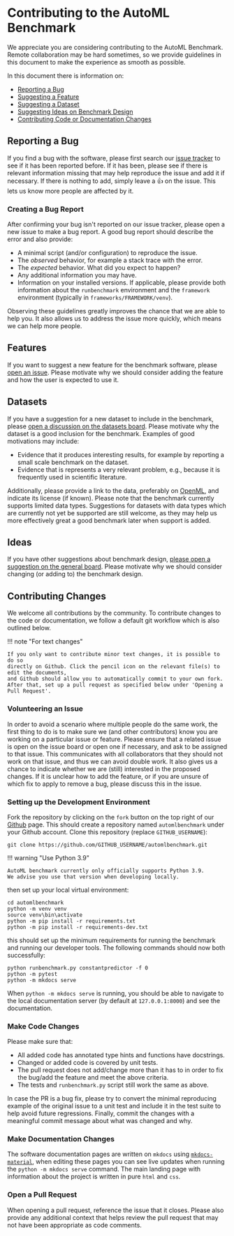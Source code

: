 # Contributing to the AutoML Benchmark
We appreciate you are considering contributing to the AutoML Benchmark.
Remote collaboration may be hard sometimes, so we provide guidelines in this document
to make the experience as smooth as possible.

In this document there is information on:

 - [Reporting a Bug](#reporting-a-bug)
 - [Suggesting a Feature](#features)
 - [Suggesting a Dataset](#datasets)
 - [Suggesting Ideas on Benchmark Design](#ideas)
 - [Contributing Code or Documentation Changes](#contributing-changes)

## Reporting a Bug
If you find a bug with the software, please first search our [issue tracker](https://github.com/openml/automlbenchmark/issues) to see if it has been reported before.
If it has been, please see if there is relevant information missing that may help reproduce the issue and add it if necessary.
If there is nothing to add, simply leave a 👍 on the issue. This lets us know more people are affected by it.

### Creating a Bug Report
After confirming your bug isn't reported on our issue tracker, please open a new issue to make a bug report.
A good bug report should describe the error and also provide:

 * A minimal script (and/or configuration) to reproduce the issue.
 * The _observed_ behavior, for example a stack trace with the error.
 * The _expected_ behavior. What did you expect to happen?
 * Any additional information you may have.
 * Information on your installed versions. If applicable, please provide both information about the `runbenchmark` environment and the `framework` environment (typically in `frameworks/FRAMEWORK/venv`).

Observing these guidelines greatly improves the chance that we are able to help you.
It also allows us to address the issue more quickly, which means we can help more people.

## Features
If you want to suggest a new feature for the benchmark software, please [open an issue](https://github.com/openml/automlbenchmark/issues/new).
Please motivate why we should consider adding the feature and how the user is expected to use it.

## Datasets
If you have a suggestion for a new dataset to include in the benchmark,
please [open a discussion on the datasets board](https://github.com/openml/automlbenchmark/discussions/new?category=datasets).
Please motivate why the dataset is a good inclusion for the benchmark.
Examples of good motivations may include:

 * Evidence that it produces interesting results, for example by reporting a small scale benchmark on the dataset.
 * Evidence that is represents a very relevant problem, e.g., because it is frequently used in scientific literature.

Additionally, please provide a link to the data, preferably on [OpenML](openml.org), and indicate its license (if known).
Please note that the benchmark currently supports limited data types.
Suggestions for datasets with data types which are currently not yet be supported are still welcome,
as they may help us more effectively great a good benchmark later when support is added.

## Ideas
If you have other suggestions about benchmark design, [please open a suggestion on the general board](https://github.com/openml/automlbenchmark/discussions/new?category=general).
Please motivate why we should consider changing (or adding to) the benchmark design.


## Contributing Changes
We welcome all contributions by the community. To contribute changes to the 
code or documentation, we follow a default git workflow which is also outlined below.

!!! note "For text changes"

    If you only want to contribute minor text changes, it is possible to do so 
    directly on Github. Click the pencil icon on the relevant file(s) to edit the documents,
    and Github should allow you to automatically commit to your own fork.
    After that, set up a pull request as specified below under 'Opening a Pull Request'.

### Volunteering an Issue
In order to avoid a scenario where multiple people do the same work, the first thing
to do is to make sure we (and other contributors) know you are working on a particular issue or feature.
Please ensure that a related issue is open on the issue board or open one if necessary, and ask to be assigned to that issue.
This communicates with all collaborators that they should not work on that issue, and thus we can avoid double work.
It also gives us a chance to indicate whether we are (still) interested in the proposed changes.
If it is unclear how to add the feature, or if you are unsure of which fix to apply to remove a bug, please discuss this in the issue.

### Setting up the Development Environment
Fork the repository by clicking on the `fork` button on the top right of our [Github](https://github.com/openml/automlbenchmark) page.
This should create a repository named `automlbenchmark` under your Github account.
Clone this repository (replace `GITHUB_USERNAME`):

```text
git clone https://github.com/GITHUB_USERNAME/automlbenchmark.git
```

!!! warning "Use Python 3.9"

    AutoML benchmark currently only officially supports Python 3.9.
    We advise you use that version when developing locally. 

then set up your local virtual environment:

```text
cd automlbenchmark
python -m venv venv
source venv\bin\activate
python -m pip install -r requirements.txt
python -m pip install -r requirements-dev.txt
```

this should set up the minimum requirements for running the benchmark and running our developer tools.
The following commands should now both successfully:

```text
python runbenchmark.py constantpredictor -f 0
python -m pytest 
python -m mkdocs serve
```

When `python -m mkdocs serve` is running, you should be able to navigate to the 
local documentation server (by default at `127.0.0.1:8000`) and see the documentation.

### Make Code Changes 
Please make sure that:

 * All added code has annotated type hints and functions have docstrings.
 * Changed or added code is covered by unit tests.
 * The pull request does not add/change more than it has to in order to fix the bug/add the feature and meet the above criteria.
 * The tests and `runbenchmark.py` script still work the same as above.

In case the PR is a bug fix, please try to convert the minimal reproducing example of 
the original issue to a unit test and include it in the test suite to help avoid future regressions.
Finally, commit the changes with a meaningful commit message about what was changed and why. 

### Make Documentation Changes
The software documentation pages are written on `mkdocs` using [`mkdocs-material`](https://squidfunk.github.io/mkdocs-material/getting-started/),
when editing these pages you can see live updates when running the `python -m mkdocs serve` command.
The main landing page with information about the project is written in pure `html` and `css`.

### Open a Pull Request
When opening a pull request, reference the issue that it closes.
Please also provide any additional context that helps review the pull request that may not have been appropriate as code comments.

